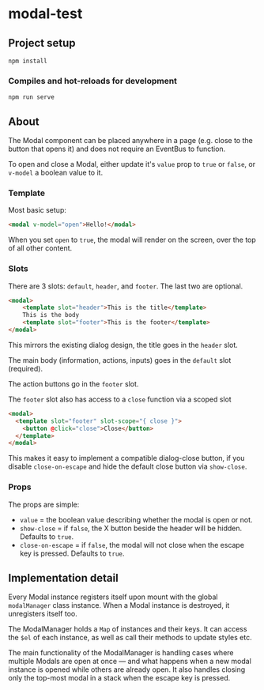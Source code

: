 # modal-test

## Project setup
```
npm install
```

### Compiles and hot-reloads for development
```
npm run serve
```

## About

The Modal component can be placed anywhere in a page (e.g. close to the button that opens it) and does not require an EventBus to function.

To open and close a Modal, either update it's `value` prop to `true` or `false`, or `v-model` a boolean value to it.

### Template

Most basic setup:

```html
<modal v-model="open">Hello!</modal>
```

When you set `open` to `true`, the modal will render on the screen, over the top of all other content.

### Slots

There are 3 slots: `default`, `header`, and `footer`. The last two are optional.

```html
<modal>
    <template slot="header">This is the title</template>
    This is the body
    <template slot="footer">This is the footer</template>
</modal>
```

This mirrors the existing dialog design, the title goes in the `header` slot.

The main body (information, actions, inputs) goes in the `default` slot (required).

The action buttons go in the `footer` slot.

 The `footer` slot also has access to a `close` function via a scoped slot
 ```html
 <modal>
   <template slot="footer" slot-scope="{ close }">
     <button @click="close">Close</button>
   </template>
</modal>
```
This makes it easy to implement a compatible dialog-close button, if you disable `close-on-escape` and hide the default close button via `show-close`.

### Props

The props are simple:

- `value` = the boolean value describing whether the modal is open or not.
- `show-close` = if `false`, the X button beside the header will be hidden. Defaults to `true`.
- `close-on-escape` = if `false`, the modal will not close when the escape key is pressed. Defaults to `true`.

## Implementation detail

Every Modal instance registers itself upon mount with the global `modalManager` class instance. When a Modal instance is destroyed, it unregisters itself too.

The ModalManager holds a `Map` of instances and their keys. It can access the `$el` of each instance, as well as call their methods to update styles etc.

The main functionality of the ModalManager is handling cases where multiple Modals are open at once — and what happens when a new modal instance is opened while others are already open. It also handles closing only the top-most modal in a stack when the escape key is pressed.